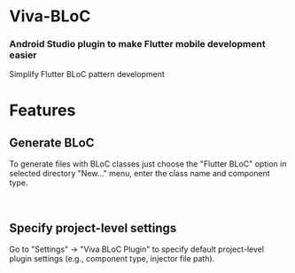 # Viva-BLoC
<h3>Android Studio plugin to make Flutter mobile development easier</h3>  

<p>Simplify Flutter BLoC pattern development<p>  

<h1>Features</h1>  
 
<h2>Generate BLoC</h2>  
<p>To generate files with BLoC classes just choose the "Flutter BLoC" option in selected directory "New..." menu, enter the class name and component type.</p>  
<br>  
  
<h2>Specify project-level settings</h2>  
<p>Go to "Settings" -> "Viva BLoC Plugin" to specify default project-level plugin settings (e.g., component type, injector file path).</p>  
<br>